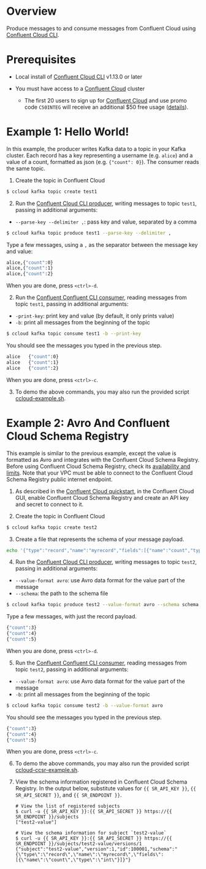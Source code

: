 # Overview

Produce messages to and consume messages from Confluent Cloud using [Confluent Cloud CLI](https://docs.confluent.io/current/cloud/cli/install.html?utm_source=github&utm_medium=demo&utm_campaign=ch.examples_type.community_content.clients-ccloud).

# Prerequisites

* Local install of [Confluent Cloud CLI](https://docs.confluent.io/current/cloud/cli/install.html#ccloud-install-cli?utm_source=github&utm_medium=demo&utm_campaign=ch.examples_type.community_content.ccloud-stacks) v1.13.0 or later
* You must have access to a [Confluent Cloud](https://www.confluent.io/confluent-cloud/?utm_source=github&utm_medium=demo&utm_campaign=ch.examples_type.community_content.clients-ccloud) cluster

  * The first 20 users to sign up for [Confluent Cloud](https://www.confluent.io/confluent-cloud/?utm_source=github&utm_medium=demo&utm_campaign=ch.examples_type.community_content.clients-ccloud) and use promo code ``C50INTEG`` will receive an additional $50 free usage ([details](https://www.confluent.io/confluent-cloud-promo-disclaimer/?utm_source=github&utm_medium=demo&utm_campaign=ch.examples_type.community_content.clients-ccloud)).

# Example 1: Hello World!

In this example, the producer writes Kafka data to a topic in your Kafka cluster. 
Each record has a key representing a username (e.g. `alice`) and a value of a count, formatted as json (e.g. `{"count": 0}`).
The consumer reads the same topic.

1. Create the topic in Confluent Cloud

```bash
$ ccloud kafka topic create test1
```

2. Run the [Confluent Cloud CLI producer](https://docs.confluent.io/current/cloud/cli/command-reference/kafka/topic/ccloud_kafka_topic_produce.html#ccloud-kafka-topic-produce?utm_source=github&utm_medium=demo&utm_campaign=ch.examples_type.community_content.clients-ccloud), writing messages to topic `test1`, passing in additional arguments:

* `--parse-key --delimiter ,`: pass key and value, separated by a comma

```bash
$ ccloud kafka topic produce test1 --parse-key --delimiter ,
```

Type a few messages, using a `,` as the separator between the message key and value:

```bash
alice,{"count":0}
alice,{"count":1}
alice,{"count":2}
```

When you are done, press `<ctrl>-d`.

2. Run the [Confluent Confluent CLI consumer](https://docs.confluent.io/current/cloud/cli/command-reference/kafka/topic/ccloud_kafka_topic_produce.html#ccloud-kafka-topic-produce?utm_source=github&utm_medium=demo&utm_campaign=ch.examples_type.community_content.clients-ccloud), reading messages from topic `test1`, passing in additional arguments:

* `-print-key`: print key and value (by default, it only prints value)
* `-b`: print all messages from the beginning of the topic

```bash
$ ccloud kafka topic consume test1 -b --print-key
```

You should see the messages you typed in the previous step.

```bash
alice	{"count":0}
alice	{"count":1}
alice	{"count":2}
```

When you are done, press `<ctrl>-c`.

3. To demo the above commands, you may also run the provided script [ccloud-example.sh](ccloud-example.sh).


# Example 2: Avro And Confluent Cloud Schema Registry

This example is similar to the previous example, except the value is formatted as Avro and integrates with the Confluent Cloud Schema Registry.
Before using Confluent Cloud Schema Registry, check its [availability and limits](https://docs.confluent.io/current/cloud/limits.html?utm_source=github&utm_medium=demo&utm_campaign=ch.examples_type.community_content.clients-ccloud).
Note that your VPC must be able to connect to the Confluent Cloud Schema Registry public internet endpoint.

1. As described in the [Confluent Cloud quickstart](https://docs.confluent.io/current/quickstart/cloud-quickstart/schema-registry.html?utm_source=github&utm_medium=demo&utm_campaign=ch.examples_type.community_content.clients-ccloud), in the Confluent Cloud GUI, enable Confluent Cloud Schema Registry and create an API key and secret to connect to it.

2. Create the topic in Confluent Cloud

```bash
$ ccloud kafka topic create test2
```

3. Create a file that represents the schema of your message payload.

```bash
echo '{"type":"record","name":"myrecord","fields":[{"name":"count","type":"int"}]}' > schema.json
```

4. Run the [Confluent Cloud CLI producer](https://docs.confluent.io/current/cloud/cli/command-reference/kafka/topic/ccloud_kafka_topic_produce.html#ccloud-kafka-topic-produce?utm_source=github&utm_medium=demo&utm_campaign=ch.examples_type.community_content.clients-ccloud), writing messages to topic `test2`, passing in additional arguments:

* `--value-format avro`: use Avro data format for the value part of the message
* `--schema`: the path to the schema file

```bash
$ ccloud kafka topic produce test2 --value-format avro --schema schema.json
```

Type a few messages, with just the record payload.

```bash
{"count":3}
{"count":4}
{"count":5}
```

When you are done, press `<ctrl>-d`.

5. Run the [Confluent Confluent CLI consumer](https://docs.confluent.io/current/cloud/cli/command-reference/kafka/topic/ccloud_kafka_topic_produce.html#ccloud-kafka-topic-produce?utm_source=github&utm_medium=demo&utm_campaign=ch.examples_type.community_content.clients-ccloud), reading messages from topic `test2`, passing in additional arguments:

* `--value-format avro`: use Avro data format for the value part of the message
* `-b`: print all messages from the beginning of the topic

```bash
$ ccloud kafka topic consume test2 -b --value-format avro
```

You should see the messages you typed in the previous step.

```bash
{"count":3}
{"count":4}
{"count":5}
```

When you are done, press `<ctrl>-c`.

6. To demo the above commands, you may also run the provided script [ccloud-ccsr-example.sh](ccloud-ccsr-example.sh).

7. View the schema information registered in Confluent Cloud Schema Registry. In the output below, substitute values for `{{ SR_API_KEY }}`, `{{ SR_API_SECRET }}`, and `{{ SR_ENDPOINT }}`.

    ```
    # View the list of registered subjects
    $ curl -u {{ SR_API_KEY }}:{{ SR_API_SECRET }} https://{{ SR_ENDPOINT }}/subjects
    ["test2-value"]

    # View the schema information for subject `test2-value`
    $ curl -u {{ SR_API_KEY }}:{{ SR_API_SECRET }} https://{{ SR_ENDPOINT }}/subjects/test2-value/versions/1
    {"subject":"test2-value","version":1,"id":100001,"schema":"{\"type\":\"record\",\"name\":\"myrecord\",\"fields\":[{\"name\":\"count\",\"type\":\"int\"}]}"}
    ```
